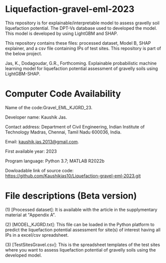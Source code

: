 # Liquefaction-gravel-eml-2023
This repository is for explainable/interpretable model to assess gravelly soil liquefaction potential. The DPT-Vs database used to developed the model. This model is developed by using LightGBM and SHAP.

This repository contains these files: processed dataset, Model B, SHAP explainer, and a csv file containing IPs of test sites. 
This repository is part of the below project.

Jas, K., Dodagoudar, G.R., Forthcoming. Explainable probabilistic machine learning model for liquefaction potential assessment of gravelly soils using LightGBM-SHAP. 

# Computer Code Availability

Name of the code:Gravel_EML_KJGRD_23.

Developer name: Kaushik Jas. 

Contact address: Department of Civil Engineering, Indian Institute of Technology Madras, Chennai, Tamil Nadu 600036, India.

Email: kaushik.jas.2013@gmail.com. 

First available year: 2023

Program language: Python 3.7; MATLAB R2022b

Dowloadable link of source code: https://github.com/Kaushikjas10/Liquefaction-gravel-eml-2023.git 

# File descriptions (Beta version)

(1) [Processed dataset]: It is available with the article in the supplymentary material at "Appendix A".

(2) [MODEL_KJGRD.txt]: This file can be loaded in the Python platform to predict the liquefaction potential assessment for site(s) of interest having all IPs in a excel/csv spreadsheet.

(3) [TestSitesGravel.csv]: This is the  spreadsheet templates of the test sites where you want to assess liquefaction potential of gravelly soils using the developed model.
